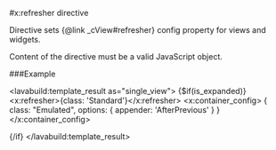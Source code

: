 
#x:refresher directive

Directive sets {@link _cView#refresher} config property for views and widgets.

Content of the directive must be a valid JavaScript object.

###Example

<lavabuild:template_result as="single_view">
{$if(is_expanded)}
	<x:refresher>{class: 'Standard'}</x:refresher>
	<x:container_config>
		{
			class: "Emulated",
			options: {
				appender: 'AfterPrevious'
			}
		}
	</x:container_config>
	<div x:type="view"></div>
{/if}
</lavabuild:template_result>